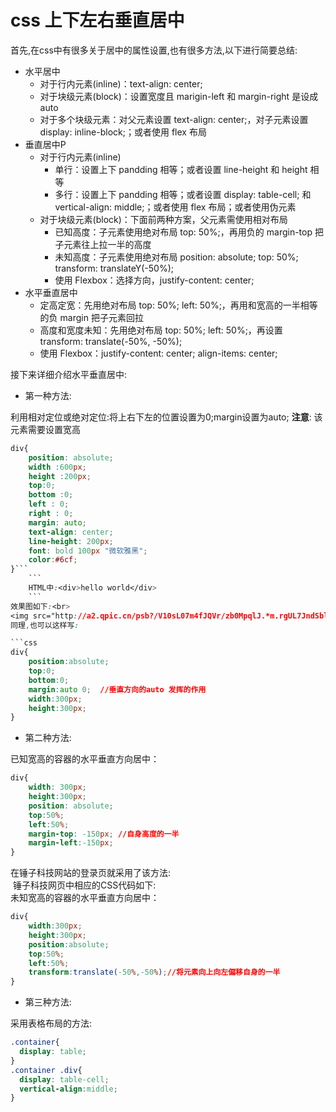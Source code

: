 
# css 上下左右垂直居中


首先,在css中有很多关于居中的属性设置,也有很多方法,以下进行简要总结:

- 水平居中
	- 对于行内元素(inline)：text-align: center;
	- 对于块级元素(block)：设置宽度且 marigin-left 和 margin-right 是设成 auto
	- 对于多个块级元素：对父元素设置 text-align: center;，对子元素设置 display: inline-block;；或者使用 flex 布局
- 垂直居中P
	- 对于行内元素(inline)
		- 单行：设置上下 pandding 相等；或者设置 line-height 和 height 相等
		- 多行：设置上下 pandding 相等；或者设置 display: table-cell; 和 vertical-align: middle;；或者使用 flex 布局；或者使用伪元素
	- 对于块级元素(block)：下面前两种方案，父元素需使用相对布局
		- 已知高度：子元素使用绝对布局 top: 50%;，再用负的 margin-top 把子元素往上拉一半的高度
		- 未知高度：子元素使用绝对布局 position: absolute; top: 50%; transform: translateY(-50%);
		- 使用 Flexbox：选择方向，justify-content: center;
- 水平垂直居中
	- 定高定宽：先用绝对布局 top: 50%; left: 50%;，再用和宽高的一半相等的负 margin 把子元素回拉
	- 高度和宽度未知：先用绝对布局 top: 50%; left: 50%;，再设置 transform: translate(-50%, -50%);
	- 使用 Flexbox：justify-content: center; align-items: center;

接下来详细介绍水平垂直居中:


-  第一种方法:

利用相对定位或绝对定位:将上右下左的位置设置为0;margin设置为auto;
**注意**: 该元素需要设置宽高
	

```css
div{
	position: absolute;
	width :600px;
	height :200px;
	top:0;
	bottom :0;
	left : 0;
	right : 0;
	margin: auto;
	text-align: center;
	line-height: 200px;
	font: bold 100px "微软雅黑";
	color:#6cf;
}```
	```
	HTML中:<div>hello world</div>	
	```
效果图如下:<br>
<img src="http://a2.qpic.cn/psb?/V10sL07m4fJQVr/zb0MpqlJ.*m.rgUL7JndSbl8v7DUmavvZnOd3AMUHCI!/b/dHUAAAAAAAAA&ek=1&kp=1&pt=0&bo=cgSAAnIEgAIDACU!&vuin=1639586328&tm=1506607200&sce=60-1-1&rf=0-0" alt="">
同理,也可以这样写:

```css
div{
	position:absolute;
	top:0;
	bottom:0;
	margin:auto 0;  //垂直方向的auto 发挥的作用
	width:300px;
	height:300px;
}
```


- 第二种方法:

已知宽高的容器的水平垂直方向居中：

```css
div{
	width: 300px;
	height:300px;
	position: absolute;
	top:50%;
	left:50%;
	margin-top: -150px; //自身高度的一半
	margin-left:-150px; 
}
```
在锤子科技网站的登录页就采用了该方法:<br>
<img src="http://a1.qpic.cn/psb?/V10sL07m3Ta2CB/.08xxwGKMpGkpVYN4L.USfHvkbGNz9jMOHyZbXneiUQ!/b/dPkAAAAAAAAA&bo=RQUgA0UFIAMDCSw!&rf=viewer_4" alt="">
锤子科技网页中相应的CSS代码如下:<br>
<img src="http://a3.qpic.cn/psb?/V10sL07m3Ta2CB/QVxkfNNlyH5AQOAOAr3YT.ybaLOh.U7Z6IaPtrkcP6Y!/b/dEQAAAAAAAAA&bo=QAEgAUABIAEDCSw!&rf=viewer_4" alt=""><br>
未知宽高的容器的水平垂直方向居中：

```css
div{
	width:300px;
	height:300px;
	position:absolute;
	top:50%;
	left:50%;
	transform:translate(-50%,-50%);//将元素向上向左偏移自身的一半
}
```

-  第三种方法:<br>

采用表格布局的方法:

```css
.container{
  display: table;
}
.container .div{
  display: table-cell;
  vertical-align:middle;
}
```